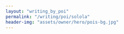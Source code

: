 ```yaml
---
layout: "writing_by_poi"
permalink: "/writing/poi/solola"
header-img: "assets/owner/hero/pois-bg.jpg"
---
```

